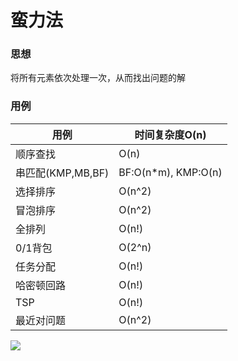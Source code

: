 # 蛮力法
### 思想
将所有元素依次处理一次，从而找出问题的解
### 用例
|用例|时间复杂度O(n)|
|-|-|
|顺序查找|O(n)|
|串匹配(KMP,MB,BF)|BF:O(n*m), KMP:O(n)|
|选择排序|O(n^2)|
|冒泡排序|O(n^2)|
|全排列|O(n!)|
|0/1背包|O(2^n)|
|任务分配|O(n!)|
|哈密顿回路|O(n!)|
|TSP|O(n!)|
|最近对问题|O(n^2)|
![](https://ooo.0o0.ooo/2017/06/26/5950ad25d10ee.png)
